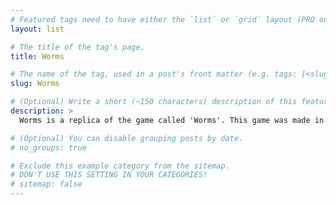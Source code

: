 ```yaml
---
# Featured tags need to have either the `list` or `grid` layout (PRO only).
layout: list

# The title of the tag's page.
title: Worms

# The name of the tag, used in a post's front matter (e.g. tags: [<slug>]).
slug: Worms

# (Optional) Write a short (~150 characters) description of this featured tag.
description: >
  Worms is a replica of the game called 'Worms'. This game was made in C++ by 3 people (including myself). In order to render the game we used QT and SDL2, BOX2D to handle the physics and everything that is related to concurrency, structure of the project and testing was handmade, which I must say, that is the part where I was responsible for.

# (Optional) You can disable grouping posts by date.
# no_groups: true

# Exclude this example category from the sitemap.
# DON'T USE THIS SETTING IN YOUR CATEGORIES!
# sitemap: false
---
```

